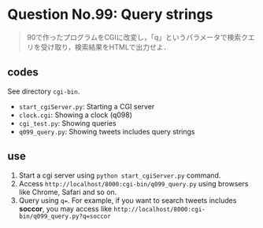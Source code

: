 Question No.99: Query strings
=============================

> 90で作ったプログラムをCGIに改変し，「q」というパラメータで検索クエリを受け取り，検索結果をHTMLで出力せよ．

codes
-----

See directory `cgi-bin`.

- `start_cgiServer.py`: Starting a CGI server
- `clock.cgi`: Showing a clock (q098)
- `cgi_test.py`: Showing queries
- `q099_query.py`: Showing tweets includes query strings

use
---

1. Start a cgi server using `python start_cgiServer.py` command.
2. Access `http://localhost/8000:cgi-bin/q099_query.py` using browsers like Chrome, Safari and so on.
3. Query using `q=`. For example, if you want to search tweets includes **soccor**, you may access like `http://localhost/8000:cgi-bin/q099_query.py?q=soccor`
